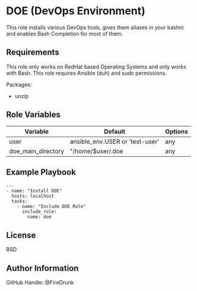DOE (DevOps Environment)
=========

This role installs various DevOps tools, gives them aliases in your bashrc and enables Bash Completion for most of them.

Requirements
------------
This role only works on RedHat based Operating Systems and only works with Bash.
This role requires Ansible (duh) and sudo permissions.

Packages:
- unzip

Role Variables
--------------

| Variable                   | Default                         | Options |
|----------------------------|---------------------------------|---------|
| user                       | ansible_env.USER or 'test-user' | any     |
| doe_main_directory         | "/home/$user/.doe               | any     |

Example Playbook
----------------

```
---
- name: "Install DOE"
  hosts: localhost
  tasks:
    - name: "Include DOE Role"
      include_role:
        name: doe

```

License
-------

BSD

Author Information
------------------
GitHub Handle: @FireDrunk